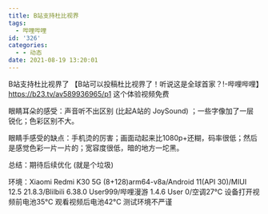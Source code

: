 ```yaml
---
title: B站支持杜比视界
tags:
  - 哔哩哔哩
id: '326'
categories:
  - - 动态
date: 2021-08-19 13:20:01
---
```


B站支持杜比视界了 【B站可以投稿杜比视界了！听说这是全球首家？!-哔哩哔哩】<https://b23.tv/av589936965/p1> 这个体验视频免费

眼睛耳朵的感受：声音听不出区别 (比起A站的 JoySound) ；一些字像加了一层锐化；色彩区别不大。

眼睛手感受的缺点：手机烫的厉害；画面动起来比1080p+还糊，码率很低；然后是感觉色彩一片一片的；宽容度很低，暗的地方一坨黑。

总结：期待后续优化 (就是个垃圾)

环境：Xiaomi Redmi K30 5G (8+128)arm64-v8a/Android 11(API 30)/MIUI 12.5 21.8.3/Blilbili 6.38.0 User999/哔哩漫游 1.4.6 User 0/空调27°C 设备打开视频前电池35°C 观看视频后电池42°C 测试环境不严谨
